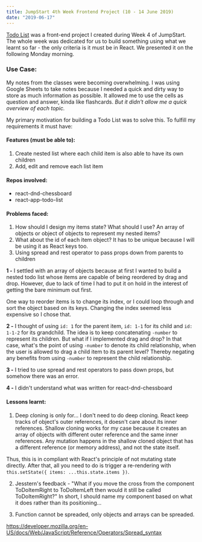 ```yaml
---
title: JumpStart 4th Week Frontend Project (10 - 14 June 2019)
date: "2019-06-17"
---
```


[Todo List](https://jumpstart-todo-list.netlify.com/) was a front-end project I created during Week 4 of JumpStart. The whole week was dedicated for us to build something using what we learnt so far - the only criteria is it must be in React. We presented it on the following Monday morning.

### Use Case:

My notes from the classes were becoming overwhelming. I was using Google Sheets to take notes because I needed a quick and dirty way to store as much information as possible. It allowed me to use the cells as question and answer, kinda like flashcards. _But it didn't allow me a quick overview of each topic._

My primary motivation for building a Todo List was to solve this. To fulfill my requirements it must have:

#### Features (must be able to):

1. Create nested list where each child item is also able to have its own children
2. Add, edit and remove each list item

<!-- **Good to have:**
1. Drag and drop to allow user to reorder it -->

#### Repos involved:

- react-dnd-chessboard
- react-app-todo-list

#### Problems faced:

1. How should I design my items state? What should I use? An array of objects or object of objects to represent my nested items?
2. What about the id of each item object? It has to be unique because I will be using it as React keys too.
3. Using spread and rest operator to pass props down from parents to children

**1 -** I settled with an array of objects because at first I wanted to build a nested todo list whose items are capable of being reordered by drag and drop. However, due to lack of time I had to put it on hold in the interest of getting the bare minimum out first.

One way to reorder items is to change its index, or I could loop through and sort the object based on its keys. Changing the index seemed less expensive so I chose that.

**2 -** I thought of using `id: 1` for the parent item, `id: 1-1` for its child and `id: 1-1-2` for its grandchild. The idea is to keep concatenating `-number` to represent its children. But what if I implemented drag and drop? In that case, what's the point of using `-number` to denote its child relationship, when the user is allowed to drag a child item to its parent level? Thereby negating any benefits from using `-number` to represent the child relationship.

**3 -** I tried to use spread and rest operators to pass down props, but somehow there was an error.

**4 -** I didn't understand what was written for react-dnd-chessboard

#### Lessons learnt:

1. Deep cloning is only for... I don't need to do deep cloning. React keep tracks of object's outer references, it doesn't care about its inner references. Shallow cloning works for my case because it creates an array of objects with different outer reference and the same inner references. Any mutation happens in the shallow cloned object that has a different reference (or memory address), and not the state itself.

Thus, this is in compliant with React's principle of not mutating state directly. After that, all you need to do is trigger a re-rendering with `this.setState({ items: ...this.state.items })`.

2. Jesstern's feedback - "What if you move the cross from the component ToDoItemRight to ToDoItemLeft then would it still be called ToDoItemRight?" In short, I should name my component based on what it does rather than its positioning...

3. Function cannot be spreaded, only objects and arrays can be spreaded.

https://developer.mozilla.org/en-US/docs/Web/JavaScript/Reference/Operators/Spread_syntax
